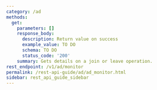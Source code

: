 ```yaml
---
category: /ad
methods:
  get:
    parameters: []
    response_body:
      description: Return value on success
      example_value: TO DO
      schema: TO DO
      status_code: '200'
    summary: Gets details on a join or leave operation.
rest_endpoint: /v1/ad/monitor
permalink: /rest-api-guide/ad/ad_monitor.html
sidebar: rest_api_guide_sidebar
---
```

